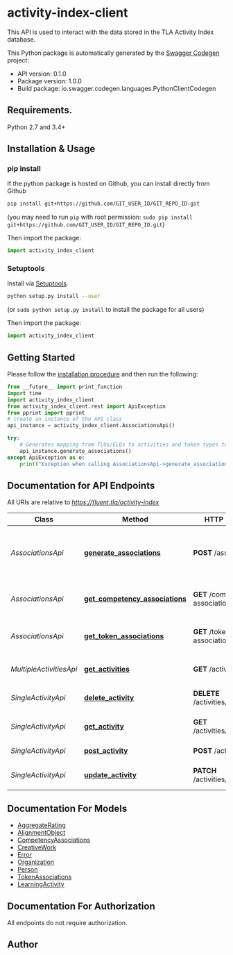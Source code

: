 # activity-index-client
This API is used to interact with the data stored in the TLA Activity Index database.

This Python package is automatically generated by the [Swagger Codegen](https://github.com/swagger-api/swagger-codegen) project:

- API version: 0.1.0
- Package version: 1.0.0
- Build package: io.swagger.codegen.languages.PythonClientCodegen

## Requirements.

Python 2.7 and 3.4+

## Installation & Usage
### pip install

If the python package is hosted on Github, you can install directly from Github

```sh
pip install git+https://github.com/GIT_USER_ID/GIT_REPO_ID.git
```
(you may need to run `pip` with root permission: `sudo pip install git+https://github.com/GIT_USER_ID/GIT_REPO_ID.git`)

Then import the package:
```python
import activity_index_client 
```

### Setuptools

Install via [Setuptools](http://pypi.python.org/pypi/setuptools).

```sh
python setup.py install --user
```
(or `sudo python setup.py install` to install the package for all users)

Then import the package:
```python
import activity_index_client
```

## Getting Started

Please follow the [installation procedure](#installation--usage) and then run the following:

```python
from __future__ import print_function
import time
import activity_index_client
from activity_index_client.rest import ApiException
from pprint import pprint
# create an instance of the API class
api_instance = activity_index_client.AssociationsApi()

try:
    # Generates mapping from TLOs/ELOs to activities and token types to activities
    api_instance.generate_associations()
except ApiException as e:
    print("Exception when calling AssociationsApi->generate_associations: %s\n" % e)

```

## Documentation for API Endpoints

All URIs are relative to *https://fluent.tla/activity-index*

Class | Method | HTTP request | Description
------------ | ------------- | ------------- | -------------
*AssociationsApi* | [**generate_associations**](docs/AssociationsApi.md#generate_associations) | **POST** /associations | Generates mapping from TLOs/ELOs to activities and token types to activities
*AssociationsApi* | [**get_competency_associations**](docs/AssociationsApi.md#get_competency_associations) | **GET** /competency-associations | Obtains mapping of TLOs/ELOs to activities
*AssociationsApi* | [**get_token_associations**](docs/AssociationsApi.md#get_token_associations) | **GET** /token-associations | Obtains mapping of token types to activities
*MultipleActivitiesApi* | [**get_activities**](docs/MultipleActivitiesApi.md#get_activities) | **GET** /activities | Obtains multiple LearningActivity objects
*SingleActivityApi* | [**delete_activity**](docs/SingleActivityApi.md#delete_activity) | **DELETE** /activities/{activityId} | Deletes a LearningActivity object
*SingleActivityApi* | [**get_activity**](docs/SingleActivityApi.md#get_activity) | **GET** /activities/{activityId} | Obtains LearningActivity info
*SingleActivityApi* | [**post_activity**](docs/SingleActivityApi.md#post_activity) | **POST** /activities | Creates a LearningActivity.
*SingleActivityApi* | [**update_activity**](docs/SingleActivityApi.md#update_activity) | **PATCH** /activities/{activityId} | Updates LearningActivity info


## Documentation For Models

 - [AggregateRating](docs/AggregateRating.md)
 - [AlignmentObject](docs/AlignmentObject.md)
 - [CompetencyAssociations](docs/CompetencyAssociations.md)
 - [CreativeWork](docs/CreativeWork.md)
 - [Error](docs/Error.md)
 - [Organization](docs/Organization.md)
 - [Person](docs/Person.md)
 - [TokenAssociations](docs/TokenAssociations.md)
 - [LearningActivity](docs/LearningActivity.md)


## Documentation For Authorization

 All endpoints do not require authorization.


## Author




